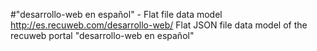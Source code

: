 #"desarrollo-web en español" - Flat file data model
http://es.recuweb.com/desarrollo-web/
Flat JSON file data model of the recuweb portal "desarrollo-web en español"
